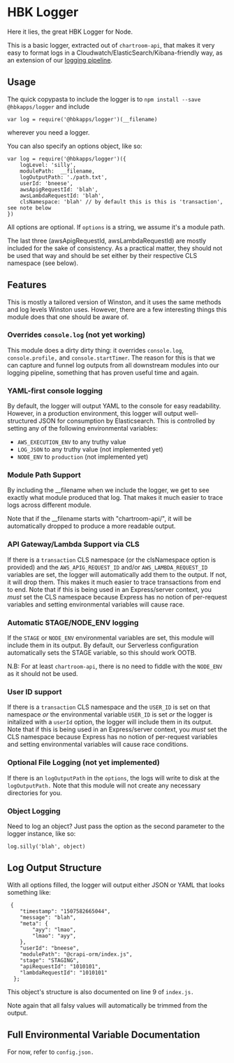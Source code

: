 # HBK Logger 

Here it lies, the great HBK Logger for Node. 

This is a basic logger, extracted out of `chartroom-api`, that makes it very easy to format logs in a Cloudwatch/ElasticSearch/Kibana-friendly way, as an extension of our [logging pipeline]().

## Usage

The quick copypasta to include the logger is to `npm install --save @hbkapps/logger` and include

`var log = require('@hbkapps/logger')(__filename)`

wherever you need a logger. 

You can also specify an options object, like so:

```
var log = require('@hbkapps/logger')({
    logLevel: 'silly',
    modulePath:  __filename,
    logOutputPath: './path.txt',
    userId: 'bneese',
    awsApigRequestId: 'blah',
    awsLambdaRequestId: 'blah',
    clsNamespace: 'blah' // by default this is this is 'transaction', see note below 
})
```

All options are optional. If `options` is a string, we assume it's a module path.

The last three (awsApigRequestId, awsLambdaRequestId) are mostly included for the sake of consistency. As a practical matter, they should not be used that way and should be set either by their respective CLS namespace (see below).

## Features 

This is mostly a tailored version of Winston, and it uses the same methods and log levels Winston uses. However, there are a few interesting things this module does that one should be aware of. 

### Overrides `console.log` (not yet working)

This module does a dirty dirty thing: it overrides `console.log`, `console.profile,` and `console.startTimer`. The reason for this is that we can capture and funnel log outputs from all downstream modules into our logging pipeline, something that has proven useful time and again.

### YAML-first console logging 

By default, the logger will output YAML to the console for easy readability. However, in a production environment, this logger will output well-structured JSON for consumption by Elasticsearch. This is controlled by setting any of the following environmental variables:

- `AWS_EXECUTION_ENV` to any truthy value
- `LOG_JSON` to any truthy value (not implemented yet)
- `NODE_ENV` to `production` (not implemented yet)

### Module Path Support 

By including the __filename when we include the logger, we get to see exactly what module produced that log. That makes it much easier to trace logs across different module.

Note that if the __filename starts with "chartroom-api/", it will be automatically dropped to produce a more readable output. 

<!-- Still need to figure out how to drop the fully qualified path in favor of just the app home --> 

### API Gateway/Lambda Support via CLS

If there is a `transaction` CLS namespace (or the clsNamespace option is provided) and the `AWS_APIG_REQUEST_ID` and/or `AWS_LAMBDA_REQUEST_ID` variables are set, the logger will automatically add them to the output. If not, it will drop them. This makes it much easier to trace transactions from end to end. Note that if this is being used in an Express/server context, you _must_ set the CLS namespace because Express has no notion of per-request variables and setting environmental variables will cause race.

### Automatic STAGE/NODE_ENV logging

If the `STAGE` or `NODE_ENV` environmental variables are set, this module will include them in its output. By default, our Serverless configuration automatically sets the STAGE variable, so this should work OOTB. 

N.B: For at least `chartroom-api`, there is no need to fiddle with the `NODE_ENV` as it should not be used.

### User ID support

If there is a `transaction` CLS namespace and the `USER_ID` is set on that namespace _or_ the environmental variable `USER_ID` is set _or_ the logger is initalized with a `userId` option, the logger will include them in its output. Note that if this is being used in an Express/server context, you _must_ set the CLS namespace because Express has no notion of per-request variables and setting environmental variables will cause race conditions.

### Optional File Logging (not yet implemented)

If there is an `logOutputPath` in the `options`, the logs will write to disk at the `logOutputPath.` Note that this module will not create any necessary directories for you.

<!-- also not sure if it's appending or rewriting -->

### Object Logging 

Need to log an object? Just pass the option as the second parameter to the logger instance, like so:

`log.silly('blah', object)`


## Log Output Structure

With all options filled, the logger will output either JSON or YAML that looks something like: 

```
 {
    "timestamp": "1507582665044",
    "message": "blah",
    "meta": {
        "ayy": "lmao",
        "lmao": "ayy",
    },
    "userId": "bneese",
    "modulePath": "@crapi-orm/index.js",
    "stage": "STAGING",
    "apiRequestId": "1010101",
    "lambdaRequestId": "1010101"
  };
```

This object's structure is also documented on line 9 of `index.js.`

Note again that all falsy values will automatically be trimmed from the output.

## Full Environmental Variable Documentation

For now, refer to `config.json.`